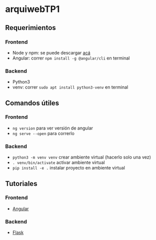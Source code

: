 # arquiwebTP1

## Requerimientos

### Frontend

* Node y npm: se puede descargar [acá](https://nodejs.org/en/download/)
* Angular: correr `npm install -g @angular/cli` en terminal

### Backend

* Python3
* venv: correr `sudo apt install python3-venv` en terminal

## Comandos útiles

### Frontend

* `ng version` para ver versión de angular
* `ng serve --open` para correrlo

### Backend

* `python3 -m venv venv` crear ambiente virtual (hacerlo solo una vez)
* `. venv/bin/activate` activar ambiente virtual
* `pip install -e .` instalar proyecto en ambiente virtual



## Tutoriales

### Frontend

* [Angular](https://angular.io/tutorial/toh-pt0)

### Backend

* [Flask](https://flask.palletsprojects.com/en/1.1.x/tutorial/)
